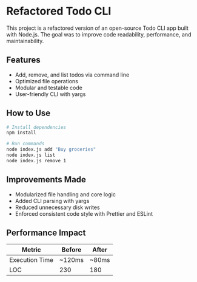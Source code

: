 # Refactored Todo CLI

This project is a refactored version of an open-source Todo CLI app built with Node.js. The goal was to improve code readability, performance, and maintainability.

## Features

- Add, remove, and list todos via command line
- Optimized file operations
- Modular and testable code
- User-friendly CLI with yargs

## How to Use

```bash
# Install dependencies
npm install

# Run commands
node index.js add "Buy groceries"
node index.js list
node index.js remove 1
```

## Improvements Made

- Modularized file handling and core logic
- Added CLI parsing with yargs
- Reduced unnecessary disk writes
- Enforced consistent code style with Prettier and ESLint

## Performance Impact

| Metric | Before | After |
|--------|--------|-------|
| Execution Time | ~120ms | ~80ms |
| LOC | 230 | 180 |
